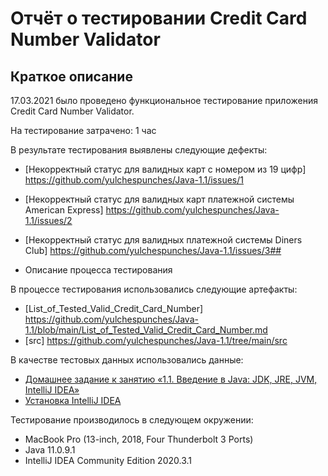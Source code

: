 # Отчёт о тестировании Credit Card Number Validator

## Краткое описание

17.03.2021 было проведено функциональное тестирование приложения Credit Card Number Validator.

На тестирование затрачено: 1 час

В результате тестирования выявлены следующие дефекты:
* [Некорректный статус для валидных карт с номером из 19 цифр] https://github.com/yulchespunches/Java-1.1/issues/1
* [Некорректный статус для валидных карт платежной системы American Express] https://github.com/yulchespunches/Java-1.1/issues/2
* [Некорректный статус для валидных платежной системы Diners Club] https://github.com/yulchespunches/Java-1.1/issues/3## 


* Описание процесса тестирования

В процессе тестирования использовались следующие артефакты:
* [List_of_Tested_Valid_Credit_Card_Number] https://github.com/yulchespunches/Java-1.1/blob/main/List_of_Tested_Valid_Credit_Card_Number.md 
* [src] https://github.com/yulchespunches/Java-1.1/tree/main/src

В качестве тестовых данных использовались данные:
* [Домашнее задание к занятию «1.1. Введение в Java: JDK, JRE, JVM, IntelliJ IDEA»](https://github.com/netology-code/javaqa-homeworks/tree/master/intro)
* [Установка IntelliJ IDEA](https://github.com/netology-code/javaqa-homeworks/blob/master/intro/idea.md)


Тестирование производилось в следующем окружении:
* MacBook Pro (13-inch, 2018, Four Thunderbolt 3 Ports)
* Java 11.0.9.1
* IntelliJ IDEA Community Edition 2020.3.1
